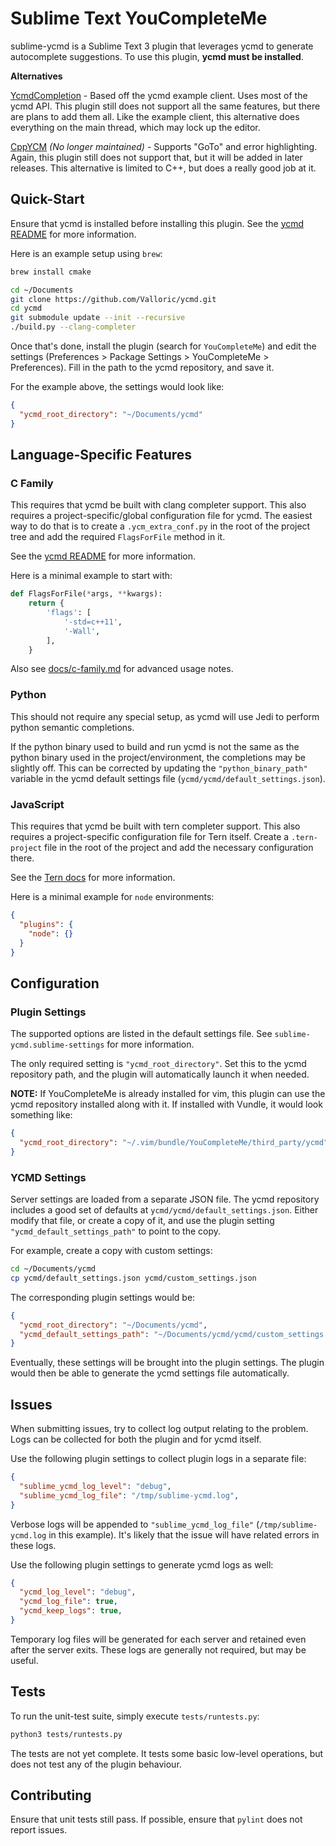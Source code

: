 # Sublime Text YouCompleteMe

sublime-ycmd is a Sublime Text 3 plugin that leverages ycmd to generate
autocomplete suggestions. To use this plugin, **ycmd must be installed**.

**Alternatives**

[YcmdCompletion][alt-ycmd-completion] - Based off the ycmd example client.
Uses most of the ycmd API. This plugin still does not support all the
same features, but there are plans to add them all. Like the example client,
this alternative does everything on the main thread, which may lock up the
editor.

[CppYCM][alt-cpp-ycm] *(No longer maintained)* - Supports "GoTo" and error
highlighting. Again, this plugin still does not support that, but it will
be added in later releases. This alternative is limited to C++, but does a
really good job at it.

## Quick-Start
Ensure that ycmd is installed before installing this plugin. See the
[ycmd README][ycmd-building] for more information.

Here is an example setup using `brew`:

```bash
brew install cmake

cd ~/Documents
git clone https://github.com/Valloric/ycmd.git
cd ycmd
git submodule update --init --recursive
./build.py --clang-completer
```

Once that's done, install the plugin (search for `YouCompleteMe`) and
edit the settings (Preferences > Package Settings > YouCompleteMe >
Preferences). Fill in the path to the ycmd repository, and save it.

For the example above, the settings would look like:

```json
{
  "ycmd_root_directory": "~/Documents/ycmd"
}
```

## Language-Specific Features
### C Family
This requires that ycmd be built with clang completer support. This also
requires a project-specific/global configuration file for ycmd. The easiest
way to do that is to create a `.ycm_extra_conf.py` in the root of the project
tree and add the required `FlagsForFile` method in it.

See the [ycmd README][ycmd-ycm-extra-conf] for more information.

Here is a minimal example to start with:

```python
def FlagsForFile(*args, **kwargs):
    return {
        'flags': [
            '-std=c++11',
            '-Wall',
        ],
    }
```

Also see [docs/c-family.md](docs/c-family.md) for advanced usage notes.

### Python
This should not require any special setup, as ycmd will use Jedi to perform
python semantic completions.

If the python binary used to build and run ycmd is not the same as the python
binary used in the project/environment, the completions may be slightly off.
This can be corrected by updating the `"python_binary_path"` variable in the
ycmd default settings file (`ycmd/ycmd/default_settings.json`).

### JavaScript
This requires that ycmd be built with tern completer support. This also requires
a project-specific configuration file for Tern itself. Create a `.tern-project`
file in the root of the project and add the necessary configuration there.

See the [Tern docs][ternjs-configuration] for more information.

Here is a minimal example for `node` environments:

```json
{
  "plugins": {
    "node": {}
  }
}
```

## Configuration
### Plugin Settings
The supported options are listed in the default settings file. See
`sublime-ycmd.sublime-settings` for more information.

The only required setting is `"ycmd_root_directory"`. Set this to the ycmd
repository path, and the plugin will automatically launch it when needed.

**NOTE:** If YouCompleteMe is already installed for vim, this plugin can
use the ycmd repository installed along with it. If installed with Vundle,
it would look something like:

```json
{
  "ycmd_root_directory": "~/.vim/bundle/YouCompleteMe/third_party/ycmd"
}
```

### YCMD Settings
Server settings are loaded from a separate JSON file. The ycmd repository
includes a good set of defaults at `ycmd/ycmd/default_settings.json`. Either
modify that file, or create a copy of it, and use the plugin setting
`"ycmd_default_settings_path"` to point to the copy.

For example, create a copy with custom settings:

```bash
cd ~/Documents/ycmd
cp ycmd/default_settings.json ycmd/custom_settings.json
```

The corresponding plugin settings would be:

```json
{
  "ycmd_root_directory": "~/Documents/ycmd",
  "ycmd_default_settings_path": "~/Documents/ycmd/ycmd/custom_settings.json"
}
```

Eventually, these settings will be brought into the plugin settings. The
plugin would then be able to generate the ycmd settings file automatically.

## Issues
When submitting issues, try to collect log output relating to the problem. Logs
can be collected for both the plugin and for ycmd itself.

Use the following plugin settings to collect plugin logs in a separate file:

```json
{
  "sublime_ycmd_log_level": "debug",
  "sublime_ycmd_log_file": "/tmp/sublime-ycmd.log",
}
```

Verbose logs will be appended to `"sublime_ycmd_log_file"`
(`/tmp/sublime-ycmd.log` in this example). It's likely that the issue will
have related errors in these logs.

Use the following plugin settings to generate ycmd logs as well:

```json
{
  "ycmd_log_level": "debug",
  "ycmd_log_file": true,
  "ycmd_keep_logs": true,
}
```

Temporary log files will be generated for each server and retained even after
the server exits. These logs are generally not required, but may be useful.

## Tests
To run the unit-test suite, simply execute `tests/runtests.py`:

```bash
python3 tests/runtests.py
```

The tests are not yet complete. It tests some basic low-level operations, but
does not test any of the plugin behaviour.

## Contributing
Ensure that unit tests still pass. If possible, ensure that `pylint` does not
report issues.

[alt-ycmd-completion]: https://github.com/LuckyGeck/YcmdCompletion
[alt-cpp-ycm]: https://github.com/glymehrvrd/CppYCM
[ycmd-building]: https://github.com/Valloric/ycmd#building
[ycmd-ycm-extra-conf]: https://github.com/Valloric/ycmd#ycm_extra_confpy-specification
[ternjs-configuration]: http://ternjs.net/doc/manual.html#configuration
